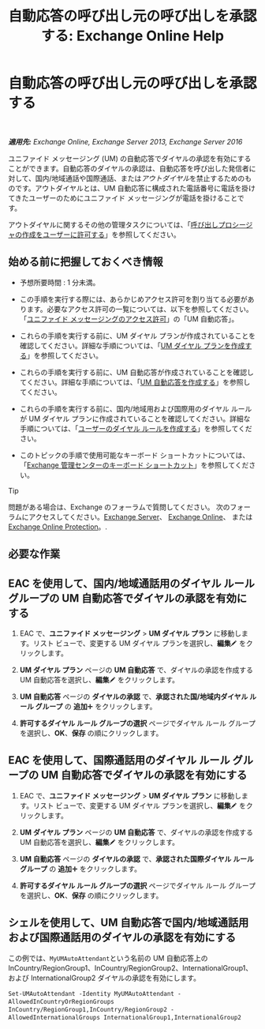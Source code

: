 ﻿---
title: '自動応答の呼び出し元の呼び出しを承認する: Exchange Online Help'
TOCTitle: 自動応答の呼び出し元の呼び出しを承認する
ms:assetid: c6c94fad-64df-44aa-a198-980f017ef716
ms:mtpsurl: https://technet.microsoft.com/ja-jp/library/Bb691238(v=EXCHG.150)
ms:contentKeyID: 51407577
ms.date: 05/22/2018
mtps_version: v=EXCHG.150
ms.translationtype: HT
---

# 自動応答の呼び出し元の呼び出しを承認する

 

_**適用先:** Exchange Online, Exchange Server 2013, Exchange Server 2016_

ユニファイド メッセージング (UM) の自動応答でダイヤルの承認を有効にすることができます。自動応答のダイヤルの承認は、自動応答を呼び出した発信者に対して、国内/地域通話や国際通話、または*アウトダイヤル*を禁止するためのものです。アウトダイヤルとは、UM 自動応答に構成された電話番号に電話を掛けてきたユーザーのためにユニファイド メッセージングが電話を掛けることです。

アウトダイヤルに関するその他の管理タスクについては、「[呼び出しプロシージャの作成をユーザーに許可する](allowing-users-to-make-calls-procedures-exchange-2013-help.md)」を参照してください。

## 始める前に把握しておくべき情報

  - 予想所要時間 : 1 分未満。

  - この手順を実行する際には、あらかじめアクセス許可を割り当てる必要があります。必要なアクセス許可の一覧については、以下を参照してください。「[ユニファイド メッセージングのアクセス許可](unified-messaging-permissions-exchange-2013-help.md)」の「UM 自動応答」。

  - これらの手順を実行する前に、UM ダイヤル プランが作成されていることを確認してください。詳細な手順については、「[UM ダイヤル プランを作成する](create-a-um-dial-plan-exchange-2013-help.md)」を参照してください。

  - これらの手順を実行する前に、UM 自動応答が作成されていることを確認してください。詳細な手順については、「[UM 自動応答を作成する](create-a-um-auto-attendant-exchange-2013-help.md)」を参照してください。

  - これらの手順を実行する前に、国内/地域用および国際用のダイヤル ルールが UM ダイヤル プランに作成されていることを確認してください。詳細な手順については、「[ユーザーのダイヤル ルールを作成する](create-dialing-rules-for-users-exchange-2013-help.md)」を参照してください。

  - このトピックの手順で使用可能なキーボード ショートカットについては、「[Exchange 管理センターのキーボード ショートカット](keyboard-shortcuts-in-the-exchange-admin-center-exchange-online-protection-help.md)」を参照してください。


> [!TIP]
> 問題がある場合は、Exchange のフォーラムで質問してください。 次のフォーラムにアクセスしてください。<A href="https://go.microsoft.com/fwlink/p/?linkid=60612">Exchange Server</A>、 <A href="https://go.microsoft.com/fwlink/p/?linkid=267542">Exchange Online</A>、 または <A href="https://go.microsoft.com/fwlink/p/?linkid=285351">Exchange Online Protection</A>。.



## 必要な作業

## EAC を使用して、国内/地域通話用のダイヤル ルール グループの UM 自動応答でダイヤルの承認を有効にする

1.  EAC で、<strong>ユニファイド メッセージング</strong> \> <strong>UM ダイヤル プラン</strong> に移動します。リスト ビューで、変更する UM ダイヤル プランを選択し、<strong>編集</strong>![編集アイコン](images/Bb124582.6f53ccb2-1f13-4c02-bea0-30690e6ea71d(EXCHG.150).gif "編集アイコン") をクリックします。

2.  <strong>UM ダイヤル プラン</strong> ページの <strong>UM 自動応答</strong> で、ダイヤルの承認を作成する UM 自動応答を選択し、<strong>編集</strong>![編集アイコン](images/Bb124582.6f53ccb2-1f13-4c02-bea0-30690e6ea71d(EXCHG.150).gif "編集アイコン") をクリックします。

3.  <strong>UM 自動応答</strong> ページの <strong>ダイヤルの承認</strong> で、<strong>承認された国/地域内ダイヤル ルール グループ</strong> の <strong>追加</strong>![\[追加\] アイコン](images/JJ218640.c1e75329-d6d7-4073-a27d-498590bbb558(EXCHG.150).gif "[追加] アイコン") をクリックします。

4.  <strong>許可するダイヤル ルール グループの選択</strong> ページでダイヤル ルール グループを選択し、<strong>OK</strong>、<strong>保存</strong> の順にクリックします。

## EAC を使用して、国際通話用のダイヤル ルール グループの UM 自動応答でダイヤルの承認を有効にする

1.  EAC で、<strong>ユニファイド メッセージング</strong> \> <strong>UM ダイヤル プラン</strong> に移動します。リスト ビューで、変更する UM ダイヤル プランを選択し、<strong>編集</strong>![編集アイコン](images/Bb124582.6f53ccb2-1f13-4c02-bea0-30690e6ea71d(EXCHG.150).gif "編集アイコン") をクリックします。

2.  <strong>UM ダイヤル プラン</strong> ページの <strong>UM 自動応答</strong> で、ダイヤルの承認を作成する UM 自動応答を選択し、<strong>編集</strong>![編集アイコン](images/Bb124582.6f53ccb2-1f13-4c02-bea0-30690e6ea71d(EXCHG.150).gif "編集アイコン") をクリックします。

3.  <strong>UM 自動応答</strong> ページの <strong>ダイヤルの承認</strong> で、<strong>承認された国際ダイヤル ルール グループ</strong> の <strong>追加</strong>![\[追加\] アイコン](images/JJ218640.c1e75329-d6d7-4073-a27d-498590bbb558(EXCHG.150).gif "[追加] アイコン") をクリックします。

4.  <strong>許可するダイヤル ルール グループの選択</strong> ページでダイヤル ルール グループを選択し、<strong>OK</strong>、<strong>保存</strong> の順にクリックします。

## シェルを使用して、UM 自動応答で国内/地域通話用および国際通話用のダイヤルの承認を有効にする

この例では、`MyUMAutoAttendant`という名前の UM 自動応答上の InCountry/RegionGroup1、InCountry/RegionGroup2、InternationalGroup1、および InternationalGroup2 ダイヤルの承認を有効にします。

    Set-UMAutoAttendant -Identity MyUMAutoAttendant -AllowedInCountryOrRegionGroups InCountry/RegionGroup1,InCountry/RegionGroup2 -AllowedInternationalGroups InternationalGroup1,InternationalGroup2

